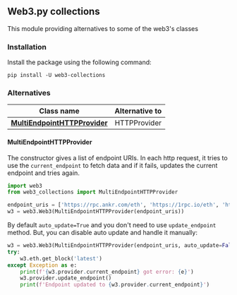 ## Web3.py collections

This module providing alternatives to some of the web3's classes

### Installation

Install the package using the following command:

```shell
pip install -U web3-collections
```

### Alternatives

| Class name                                                  | Alternative to |
|-------------------------------------------------------------|:--------------:|
| [**MultiEndpointHTTPProvider**](#multiendpointhttpprovider) |  HTTPProvider  |

#### MultiEndpointHTTPProvider

The constructor gives a list of endpoint URIs. In each http request, it tries to use the `current_endpoint` to fetch
data and if it fails, updates the current endpoint and tries again.

```python
import web3
from web3_collections import MultiEndpointHTTPProvider

endpoint_uris = ['https://rpc.ankr.com/eth', 'https://1rpc.io/eth', 'https://eth.drpc.org', ...]
w3 = web3.Web3(MultiEndpointHTTPProvider(endpoint_uris))
```

By default `auto_update=True` and you don't need to use `update_endpoint` method. But, you can disable auto update and
handle it manually:

```python
w3 = web3.Web3(MultiEndpointHTTPProvider(endpoint_uris, auto_update=False))
try:
    w3.eth.get_block('latest')
except Exception as e:
    print(f'{w3.provider.current_endpoint} got error: {e}')
    w3.provider.update_endpoint()
    print(f'Endpoint updated to {w3.provider.current_endpoint}')
```
